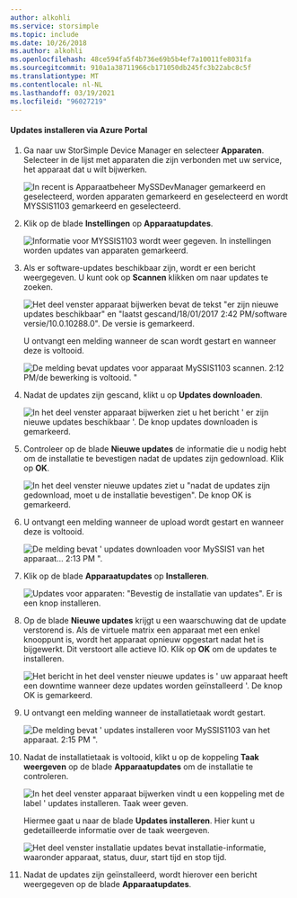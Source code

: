 ```yaml
---
author: alkohli
ms.service: storsimple
ms.topic: include
ms.date: 10/26/2018
ms.author: alkohli
ms.openlocfilehash: 48ce594fa5f4b736e69b5b4ef7a10011fe8031fa
ms.sourcegitcommit: 910a1a38711966cb171050db245fc3b22abc8c5f
ms.translationtype: MT
ms.contentlocale: nl-NL
ms.lasthandoff: 03/19/2021
ms.locfileid: "96027219"
---
```

#### <a name="to-install-updates-via-the-azure-portal"></a>Updates installeren via Azure Portal

1. Ga naar uw StorSimple Device Manager en selecteer **Apparaten**. Selecteer in de lijst met apparaten die zijn verbonden met uw service, het apparaat dat u wilt bijwerken. 

    ![In recent is Apparaatbeheer MySSDevManager gemarkeerd en geselecteerd, worden apparaten gemarkeerd en geselecteerd en wordt MYSSIS1103 gemarkeerd en geselecteerd.](../includes/media/storsimple-virtual-array-install-update-via-portal-04/azupdate1m.png) 

2. Klik op de blade **Instellingen** op **Apparaatupdates**. 

    ![Informatie voor MYSSIS1103 wordt weer gegeven. In instellingen worden updates van apparaten gemarkeerd.](../includes/media/storsimple-virtual-array-install-update-via-portal-04/azupdate2m.png)  

3. Als er software-updates beschikbaar zijn, wordt er een bericht weergegeven. U kunt ook op **Scannen** klikken om naar updates te zoeken.

    ![Het deel venster apparaat bijwerken bevat de tekst "er zijn nieuwe updates beschikbaar" en "laatst gescand/18/01/2017 2:42 PM/software versie/10.0.10288.0". De versie is gemarkeerd.](../includes/media/storsimple-virtual-array-install-update-via-portal-04/azupdate3m1.png)

    U ontvangt een melding wanneer de scan wordt gestart en wanneer deze is voltooid.

    ![De melding bevat updates voor apparaat MySSIS1103 scannen. 2:12 PM/de bewerking is voltooid. "](../includes/media/storsimple-virtual-array-install-update-via-portal-04/azupdate5m.png)

4. Nadat de updates zijn gescand, klikt u op **Updates downloaden**. 

    ![In het deel venster apparaat bijwerken ziet u het bericht ' er zijn nieuwe updates beschikbaar '. De knop updates downloaden is gemarkeerd.](../includes/media/storsimple-virtual-array-install-update-via-portal-04/azupdate6m.png)

5. Controleer op de blade **Nieuwe updates** de informatie die u nodig hebt om de installatie te bevestigen nadat de updates zijn gedownload. Klik op **OK**.

    ![In het deel venster nieuwe updates ziet u "nadat de updates zijn gedownload, moet u de installatie bevestigen". De knop OK is gemarkeerd.](../includes/media/storsimple-virtual-array-install-update-via-portal-04/azupdate7m.png)

6. U ontvangt een melding wanneer de upload wordt gestart en wanneer deze is voltooid.

     ![De melding bevat ' updates downloaden voor MySSIS1 van het apparaat... 2:13 PM ".](../includes/media/storsimple-virtual-array-install-update-via-portal-04/azupdate8m.png)

5. Klik op de blade **Apparaatupdates** op **Installeren**.

     ![Updates voor apparaten: "Bevestig de installatie van updates". Er is een knop installeren.](../includes/media/storsimple-virtual-array-install-update-via-portal-04/azupdate11m1.png)   

6. Op de blade **Nieuwe updates** krijgt u een waarschuwing dat de update verstorend is. Als de virtuele matrix een apparaat met een enkel knooppunt is, wordt het apparaat opnieuw opgestart nadat het is bijgewerkt. Dit verstoort alle actieve IO. Klik op **OK** om de updates te installeren. 

    ![Het bericht in het deel venster nieuwe updates is ' uw apparaat heeft een downtime wanneer deze updates worden geïnstalleerd '. De knop OK is gemarkeerd.](../includes/media/storsimple-virtual-array-install-update-via-portal-04/azupdate12m.png) 

7. U ontvangt een melding wanneer de installatietaak wordt gestart. 

    ![De melding bevat ' updates installeren voor MySSIS1103 van het apparaat. 2:15 PM ".](../includes/media/storsimple-virtual-array-install-update-via-portal-04/azupdate13m.png)

8.  Nadat de installatietaak is voltooid, klikt u op de koppeling **Taak weergeven** op de blade **Apparaatupdates** om de installatie te controleren. 

    ![In het deel venster apparaat bijwerken vindt u een koppeling met de label ' updates installeren. Taak weer geven.](../includes/media/storsimple-virtual-array-install-update-via-portal-04/azupdate15m1.png)

    Hiermee gaat u naar de blade **Updates installeren**. Hier kunt u gedetailleerde informatie over de taak weergeven.

    ![Het deel venster installatie updates bevat installatie-informatie, waaronder apparaat, status, duur, start tijd en stop tijd.](../includes/media/storsimple-virtual-array-install-update-via-portal-04/azupdate16m1.png)

9. Nadat de updates zijn geïnstalleerd, wordt hierover een bericht weergegeven op de blade **Apparaatupdates**. 
